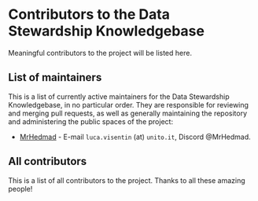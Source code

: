 # Contributors to the Data Stewardship Knowledgebase

Meaningful contributors to the project will be listed here.

## List of maintainers
This is a list of currently active maintainers for the Data Stewardship Knowledgebase, in no particular order.
They are responsible for reviewing and merging pull requests, as well as generally maintaining the repository and administering the public spaces of the project:

- [MrHedmad](https://github.com/MrHedmad) - E-mail `luca.visentin` (at) `unito.it`, Discord @MrHedmad.

## All contributors

This is a list of all contributors to the project. Thanks to all these amazing people!

<!-- ALL-CONTRIBUTORS-LIST:START - Do not remove or modify this section -->
<!-- prettier-ignore-start -->
<!-- markdownlint-disable -->

<!-- markdownlint-restore -->
<!-- prettier-ignore-end -->

<!-- ALL-CONTRIBUTORS-LIST:END -->
